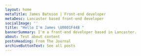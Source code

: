 ```yaml
---
layout: home
metaTitle: James Bateson | Front-end developer
metaDesc: Lancaster based front-end developer
socialImage: ''
title: "Hello I'm James \U0001F44B "
bannerSummary: I'm a front-end developer based in Lancaster.
about: Test about content
postsHeading: From The Journal
archiveButtonText: See all posts
---
```



